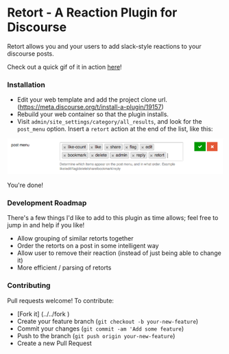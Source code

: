 # Retort - A Reaction Plugin for Discourse

Retort allows you and your users to add slack-style reactions to your discourse posts.

Check out a quick gif of it in action [here](http://recordit.co/7vHi2j74Rg.gif)!

### Installation
- Edit your web template and add the project clone url. (https://meta.discourse.org/t/install-a-plugin/19157)
- Rebuild your web container so that the plugin installs.
- Visit `admin/site_settings/category/all_results`, and look for the `post_menu` option. Insert a `retort` action at the end of the list, like this:

[![admin_panel](screenshots/admin_panel.png)]()

You're done!

### Development Roadmap
There's a few things I'd like to add to this plugin as time allows; feel free to jump in and help if you like!

- Allow grouping of similar retorts together
- Order the retorts on a post in some intelligent way
- Allow user to remove their reaction (instead of just being able to change it)
- More efficient / parsing of retorts

### Contributing

Pull requests welcome! To contribute:
- [Fork it] (../../fork )
- Create your feature branch (`git checkout -b your-new-feature`)
- Commit your changes (`git commit -am 'Add some feature`)
- Push to the branch (`git push origin your-new-feature`)
- Create a new Pull Request
